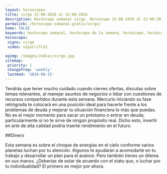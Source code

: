 ```yaml
---
layout: horoscopos
title: virgo 15-08-2016 al 22-08-2016 
description: Horóscopo semanal virgo. Horoscopo 15-08-2016 al 22-08-2016. Horoscopos univision gratis
permalink: /horoscopo-semanal-gratis/virgo/
home: FALSE
keywords: horóscopo semanal, horóscopo de la semana, horóscopo, horóscopo gratis,horóscopos, horóscopo esperanza gracia, horoscopos virgo la semana, horóscopos gratis, Tarot, Astrologia, Zodíaco, virgo, horoscopo gratis
horoscopo:
 signo: virgo
 video: u2puCriTcSI

ogimg: /images/zodiac/virgo.jpg
sitemap:
 priority: 1
 changefreq: 'weekly'
 lastmod: '2016-08-15'
---
```



Tendrás que tener mucho cuidado cuando cierres ofertas, discutas sobre temas relevantes, al manejar asuntos de negocios o lidiar con cuestiones de recursos compartidos durante esta semana. Mercurio iniciando su fase retrógrada te colocará en una posición ideal para hacerle frente a los problemas de deuda y mejorar tu situación financiera lo más que puedas. No es el mejor momento para sacar un préstamo o entrar en deuda; particularmente si no te sirve de ningún propósito real. Dicho esto, invertir en arte de alta calidad podría traerte rendimiento en el futuro.

##Dinero

Esta semana es sobre el choque de energías en el cielo conforme varios planetas luchan por tu atención. Algunos te ayudarán a acomodarte en tu trabajo y desarrollar un plan para el avance. Pero también tienes un dilema en sus manos. ¿Deberías de estar de acuerdo con el statu quo, o luchar por tu individualidad? El primero es mejor por ahora.